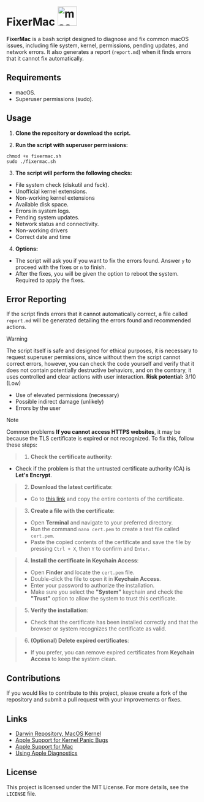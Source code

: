 # FixerMac <img src="https://www.projectwizards.net/media/pages/blog/2020/01/macos-03-version/912d5199b9-1731076114/macos.png" alt="macOS Image" width="50" height="50"/>

**FixerMac** is a bash script designed to diagnose and fix common macOS issues, including file system, kernel, permissions, pending updates, and network errors. It also generates a report (`report.md`) when it finds errors that it cannot fix automatically.

## Requirements

- macOS.
- Superuser permissions (sudo).

 ## Usage

1. **Clone the repository or download the script.**

2. **Run the script with superuser permissions:**
```
chmod +x fixermac.sh
sudo ./fixermac.sh
```

3. **The script will perform the following checks:**
- File system check (diskutil and fsck).
- Unofficial kernel extensions.
- Non-working kernel extensions
- Available disk space.
- Errors in system logs.
- Pending system updates.
- Network status and connectivity.
- Non-working drivers
- Correct date and time

4. **Options:**
- The script will ask you if you want to fix the errors found. Answer `y` to proceed with the fixes or `n` to finish.
- After the fixes, you will be given the option to reboot the system. Required to apply the fixes.

 ## Error Reporting

If the script finds errors that it cannot automatically correct, a file called `report.md` will be generated detailing the errors found and recommended actions.

>[!warning]
>The script itself is safe and designed for ethical purposes, it is necessary to request superuser permissions, since without them the script cannot correct errors, however, you can check the code yourself and verify that it does not contain potentially destructive behaviors, and on the contrary, it uses controlled and clear actions with user interaction.
>**Risk potential:** 3/10 (Low)
>- Use of elevated permissions (necessary)
>- Possible indirect damage (unlikely)
>- Errors by the user

>[!note]
>Common problems
>**If you cannot access HTTPS websites**, it may be because the TLS certificate is expired or not recognized.  To fix this, follow these steps:

>1. **Check the certificate authority**:
- Check if the problem is that the untrusted certificate authority (CA) is **Let's Encrypt**.

>2. **Download the latest certificate**:
>- Go to [this link](https://letsencrypt.org/certs/isrgrootx1.txt) and copy the entire contents of the certificate.

>3. **Create a file with the certificate**:
>- Open **Terminal** and navigate to your preferred directory.
>- Run the command `nano cert.pem` to create a text file called `cert.pem`.
>- Paste the copied contents of the certificate and save the file by pressing `Ctrl + X`, then `Y` to confirm and `Enter`.

>4. **Install the certificate in Keychain Access**:
>- Open **Finder** and locate the `cert.pem` file.
>- Double-click the file to open it in **Keychain Access**.
>- Enter your password to authorize the installation.
>- Make sure you select the **"System"** keychain and check the **"Trust"** option to allow the system to trust this certificate.

>5. **Verify the installation**:
>- Check that the certificate has been installed correctly and that the browser or system recognizes the certificate as valid.

>6. **(Optional) Delete expired certificates**:
>- If you prefer, you can remove expired certificates from **Keychain Access** to keep the system clean.

## Contributions

If you would like to contribute to this project, please create a fork of the repository and submit a pull request with your improvements or fixes.

 ## Links
- [Darwin Repository, MacOS Kernel](https://github.com/apple/darwin-xnu)
- [Apple Support for Kernel Panic Bugs](https://support.apple.com/en-lamr/guide/mac-help/mchlp2890/mac)
- [Apple Support for Mac](https://support.apple.com/en-us/mac)
- [Using Apple Diagnostics](https://support.apple.com/en-us/102550)

## License

This project is licensed under the MIT License. For more details, see the `LICENSE` file.
